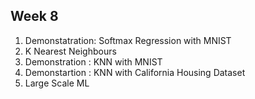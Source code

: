 ## Week 8
1) Demonstatration: Softmax Regression with MNIST
2) K Nearest Neighbours
3) Demonstration : KNN with MNIST
4) Demonstartion : KNN with California Housing Dataset
5) Large Scale ML